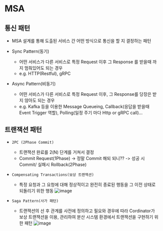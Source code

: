 # MSA  


## 통신 패턴

- MSA 설계를 통해 도출된 서비스 간 어떤 방식으로 통신을 할 지 결정하는 패턴

- Sync Pattern(동기)
  - 어떤 서비스가 다른 서비스로 특정 Request 이후 그 Response 를 받을때 까지 멈춰있어도 되는 경우
  - e.g. HTTP(Restful), gRPC
- Async Pattern(비동기)
  - 어떤 서비스가 다른 서비스로 특정 Request 이후, 그 Response를 당장은 받지 않아도 되는 경우
  - e.g. Kafka 등을 이용한 Message Queueing, Callback(응답을 받을때 Event Trigger 역할), Polling(일정 주기 마다 Http or gRPC call)...


## 트랜잭션 패턴

- `2PC (2Phase Commit)`
  - 트랜잭션 완료를 2(N) 단계를 거쳐서 결정
  - Commit Request(1Phase) -> 정말 Commit 해되 되니?? -> 성공 시 Commit/ 실패시 Rollback(2Phase)
 
- `Compensating Transactions(보상 트랜잭션)`
  - 특정 요청과 그 요청에 대해 정상적이고 완전히 종료된 행동을 그 이전 상태로 되돌리기 위한 행동
    ![image](https://github.com/russell-seo/msa/assets/79154652/e340f02c-55d3-4f51-b757-6d5e12521405)

 
- `Saga Pattern(사가 패턴)`
  - 트랜잭션의 선 후 관계를 사전에 정의하고 필요와 경우에 따라 Cordinator가 보상 트랜잭션을 이용, 관리하여 분산 시스템 환경에서 트랜잭션을 구현하기 위한 패턴
![image](https://github.com/russell-seo/msa/assets/79154652/7aaf6375-9a9b-4644-b298-25ea82b8d09a)
